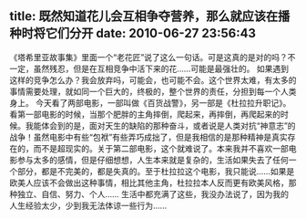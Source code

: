 title: 既然知道花儿会互相争夺营养，那么就应该在播种时将它们分开
date: 2010-06-27 23:56:43
---

《塔希里亚故事集》里面一个“老花匠”说了这么一句话。可是这真的是对的吗？不一定，虽然残忍，但是在互相竞争中活下来的花……可能是最强壮的。
如果遇到这样的竞争怎么办？我会放弃吗，可能会，也可能不会。这个世界太难，有太多的事情需要处理，就如同一个巨大的，终极的，整个世界的责任，分担到每一个人类身上。
今天看了两部电影，一部叫做《百货战警》，另一部是《杜拉拉升职记》。看第一部电影的时候，当那个肥胖的主角摔倒，爬起来，再摔倒，再爬起来的时候。我能体会到的是，面对天生的缺陷的那种奋斗，或者说是人类对抗“神意志”的战争！虽然电影中有些“包袱”有些弄巧成拙了，但是我相信的是那种精神是真实存在的，而不是超现实的。关于第二部电影，这个就难说了。本来我并不喜欢一部电影参与太多的感情，但是仔细想想，人生本来就是复杂的，生活如果失去了任何一个部分，都是不完美的，都是失真的。至于杜拉拉这个电影，我只能说……如果是欧美人应该不会做出这种事情，相比其他主角，杜拉拉本人反而更有欧美风格，那种独立、自信、努力、个人……
生活中都充满了这些，我没办法说了，因为我的人生经验太少，少到我无法体谅一些行为……
